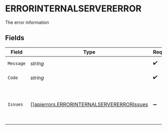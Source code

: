 # ERRORINTERNALSERVERERROR

The error information


## Fields

| Field                                                                                                  | Type                                                                                                   | Required                                                                                               | Description                                                                                            | Example                                                                                                |
| ------------------------------------------------------------------------------------------------------ | ------------------------------------------------------------------------------------------------------ | ------------------------------------------------------------------------------------------------------ | ------------------------------------------------------------------------------------------------------ | ------------------------------------------------------------------------------------------------------ |
| `Message`                                                                                              | *string*                                                                                               | :heavy_check_mark:                                                                                     | The error message                                                                                      | Internal server error                                                                                  |
| `Code`                                                                                                 | *string*                                                                                               | :heavy_check_mark:                                                                                     | The error code                                                                                         | INTERNAL_SERVER_ERROR                                                                                  |
| `Issues`                                                                                               | [][apierrors.ERRORINTERNALSERVERERRORIssues](../../models/apierrors/errorinternalservererrorissues.md) | :heavy_minus_sign:                                                                                     | An array of issues that were responsible for the error                                                 | []                                                                                                     |